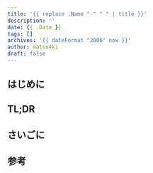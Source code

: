 ```yaml
---
title: '{{ replace .Name "-" " " | title }}'
description: ''
date: {{ .Date }}
tags: []
archives: '{{ dateFormat "2006" now }}'
author: matsu4ki
draft: false
---
```

## はじめに

## TL;DR

## さいごに

## 参考

